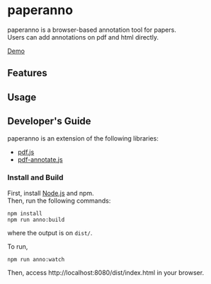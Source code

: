 # paperanno
paperanno is a browser-based annotation tool for papers.  
Users can add annotations on pdf and html directly.

[Demo](https://paperai.github.io/paperanno/)

## Features

## Usage

## Developer's Guide
paperanno is an extension of the following libraries:
* [pdf.js](https://github.com/mozilla/pdf.js)
* [pdf-annotate.js](https://github.com/instructure/pdf-annotate.js/)

### Install and Build
First, install [Node.js](https://nodejs.org/) and npm.  
Then, run the following commands:
```
npm install
npm run anno:build
```
where the output is on `dist/`.

To run,
```
npm run anno:watch
```
Then, access http://localhost:8080/dist/index.html in your browser.
